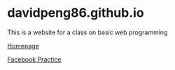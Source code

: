 # davidpeng86.github.io
This is a website for a class on basic web programming


[Homepage](https://davidpeng86.github.io/home.html)

[Facebook Practice](https://davidpeng86.github.io/hw01&#32;FB_login/home.html)
